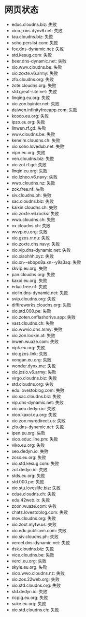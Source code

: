 # 网页状态
- educ.cloudns.biz: 失败
- xioo.jxios.dynv6.net: 失败
- tau.cloudns.biz: 失败
- soho.perslist.com: 失败
- fox.dns-dynamic.net: 失败
- std.kesug.com: 失败
- beer.dns-dynamic.net: 失败
- xio.wwv.cloudns.be: 失败
- xio.zoxte.v6.army: 失败
- zfo.cloudns.org: 失败
- zote.cloudns.org: 失败
- std.great-site.net: 失败
- linqing.eu.org: 失败
- xio.zon.byinter.net: 失败
- daiwen.infinityfreeapp.com: 失败
- kcoco.eu.org: 失败
- ipzo.eu.org: 失败
- linwen.rf.gd: 失败
- wwv.cloudns.be: 失败
- kenelm.cloudns.ch: 失败
- xio.soho.lovedub.net: 失败
- vipn.eu.org: 失败
- ven.cloudns.biz: 失败
- xio.zot.rf.gd: 失败
- linqin.eu.org: 失败
- xio.lzhoo.v6.navy: 失败
- wwo.cloudns.nz: 失败
- zok.free.nf: 失败
- siv.cloudns.ph: 失败
- sac.cloudns.biz: 失败
- kaixin.cloudns.ch: 失败
- xio.zoxte.v6.rocks: 失败
- wwo.cloudns.ch: 失败
- vx.cloudns.ch: 失败
- wvvp.eu.org: 失败
- xio.gzos.rr.nu: 失败
- xio.zoxte.dns.navy: 失败
- xio.vip.dns-dynamic.net: 失败
- xio.xiaohhh.xyz: 失败
- xio.xn--ebbpo8a.xn--y9a3aq: 失败
- skvip.eu.org: 失败
- pan.cloudns.org: 失败
- kaxoi.eu.org: 失败
- educ.free.nf: 失败
- xiolin.dns-dynamic.net: 失败
- svip.cloudns.org: 失败
- diffireworks.cloudns.org: 失败
- xio.std.000.pe: 失败
- xio.zoten.onflashdrive.app: 失败
- vast.cloudns.ch: 失败
- xio.wwvio.dns.army: 失败
- xio.zon.lookin.at: 失败
- inwen.wuaze.com: 失败
- vipk.eu.org: 失败
- xio.gzos.link: 失败
- xongan.eu.org: 失败
- wonder.dynx.me: 失败
- xio.jxsio.v6.army: 失败
- virgo.cloudns.biz: 失败
- std.cloudns.org: 失败
- edu.lovestoblog.com: 失败
- xio.sac.cloudns.biz: 失败
- vip.dns-dynamic.net: 失败
- xio.xeo.dedyn.io: 失败
- xioo.kaxoi.eu.org: 失败
- xio.zon.myredirect.us: 失败
- zfo.dns-dynamic.net: 失败
- ipen.eu.org: 失败
- xioo.educ.line.pm: 失败
- viko.eu.org: 失败
- xeo.dedyn.io: 失败
- zosx.eu.org: 失败
- xio.std.kesug.com: 失败
- zot.dedyn.io: 失败
- stds.eu.org: 失败
- std.000.pe: 失败
- xio.stu.loveslife.biz: 失败
- cdue.cloudns.ch: 失败
- edu.42web.io: 失败
- zoon.wuaze.com: 失败
- chatz.lovestoblog.com: 失败
- mov.cloudns.org: 失败
- xio.zoot.myfw.us: 失败
- xio.edu.publicvm.com: 失败
- xio.siv.cloudns.ph: 失败
- vercel.dns-dynamic.net: 失败
- dsk.cloudns.biz: 失败
- vice.cloudns.be: 失败
- vercl.eu.org: 失败
- skyle.eu.org: 失败
- xioo.wwo.cloudns.nz: 失败
- xio.zos.22web.org: 失败
- xio.std.cloudns.org: 失败
- std.dedyn.io: 失败
- ricpig.eu.org: 失败
- suke.eu.org: 失败
- xio.std.cloudns.ch: 失败
